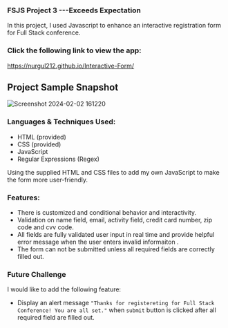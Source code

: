 
### FSJS Project 3 ---Exceeds Expectation
In this project, I used Javascript to enhance an interactive registration form for Full Stack conference. 

### Click the following link to view the app:
https://nurgul212.github.io/Interactive-Form/
## Project Sample Snapshot
![Screenshot 2024-02-02 161220](https://github.com/nurgul212/capstone-portfolio-project-9/assets/90399606/dec640be-73d3-41d8-a4f8-c59264280ba7)

### Languages & Techniques Used: 
- HTML (provided)
- CSS  (provided)
- JavaScript 
- Regular Expressions (Regex)

Using the supplied HTML and CSS files to add my own JavaScript to make the form more user-friendly. 

### Features:
- There is customized and conditional behavior and interactivity.
- Validation on name field, email, activity field, credit card number, zip code and cvv code.
- All fields are fully validated user input in real time and provide helpful error message when the user enters invalid informaiton .
- The form can not be submitted unless all required fields are correctly filled out. 

### Future Challenge
I would like to add the following feature:
-  Display an alert message ` "Thanks for registereting for Full Stack Conference! You are all set." ` when `submit` button is clicked after all required field are filled out.
